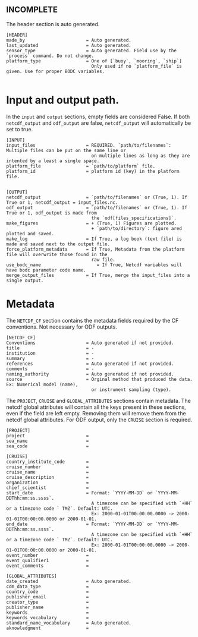 ## INCOMPLETE



The header section is auto generated. 
```dosini
[HEADER]
made_by                       = Auto generated.
last_updated                  = Auto generated.
sensor_type                   = Auto generated. Field use by the `process` command. Do not change.
platform_type                 = One of [`buoy`, `mooring`, `ship`] 
                                Only used if no `platform_file` is given. Use for proper BODC variables.
                                   
```
# Input and output path.
In the `input` and `output` sections, empty fields are considered False.
If both `netcdf_output` and `odf_output` are false, `netcdf_output` will automatically be set to true.
```dosini
[INPUT]
input_files                   = REQUIRED. `path/to/filenames`: Multiple files can be put on the same line or 
                                on multiple lines as long as they are intented by a least a single space.
platform_file                 = `path/to/platform` file.
platform_id                   = platform id (key) in the platform file.


[OUTPUT]
netcdf_output                 = `path/to/filenames` or (True, 1). If True or 1, netcdf_output = input_files.nc.
odf_output                    = `path/to/filenames` or (True, 1). If True or 1, odf_output is made from 
                                the `odf[files_specifications]`.
make_figures                  = + (True, 1) Figures are plotted.
                                + `path/to/directory`: figure ared plotted and saved.
make_log                      = If True, a log book (text file) is made and saved next to the output file.                               
force_platform_metadata       = If True, Metadata from the platform file will overwrite those found in the 
                                raw file.
use_bodc_name                     = If True, Netcdf variables will have bodc parameter code name.
merge_output_files            = If True, merge the input_files into a single output.                               
```

# Metadata
The `NETCDF_CF` section contains the metadata fields required by the CF conventions. Not necessary for ODF outputs.
```dosini
[NETCDF_CF]
Conventions                   = Auto generated if not provided.
title                         = -
institution                   = -
summary                       = -
references                    = Auto generated if not provided.
comments                      = -
naming_authority              = Auto generated if not provided.
source                        = Orginal method that produced the data. Ex: Numerical model (name), 
                                or instrument sampling (type).
```

The `PROJECT`, `CRUISE` and `GLOBAL_ATTRIBUTES` sections contain metadata. 
The netcdf global attributes will contain all the keys present in these sections, even if the field are left empty. 
Removing them will remove them from the netcdf global attributes. 
For ODF output, only the `CRUISE` section is required.
```dosini
[PROJECT]
project                       = 
sea_name                      = 
sea_code                      = 

[CRUISE]
country_institute_code        = 
cruise_number                 = 
cruise_name                   = 
cruise_description            = 
organization                  = 
chief_scientist               = 
start_date                    = Format: `YYYY-MM-DD` or `YYYY-MM-DDThh:mm:ss.ssss`.
                                A timezone can be specified with `+HH` or a timezone code ` TMZ`. Default: UTC.
                                Ex: 2000-01-01T00:00:00.0000 -> 2000-01-01T00:00:00.0000 or 2000-01-01.
end_date                      = Format: `YYYY-MM-DD` or `YYYY-MM-DDThh:mm:ss.ssss`.
                                A timezone can be specified with `+HH` or a timezone code ` TMZ`. Default: UTC.
                                Ex: 2000-01-01T00:00:00.0000 -> 2000-01-01T00:00:00.0000 or 2000-01-01.
event_number                  = 
event_qualifier1              = 
event_comments                = 

[GLOBAL_ATTRIBUTES]
date_created                  = Auto generated.
cdm_data_type                 = 
country_code                  = 
publisher_email               = 
creator_type                  = 
publisher_name                = 
keywords                      = 
keywords_vocabulary           = 
standard_name_vocabulary      = Auto generated.
aknowledgment                 = 
```